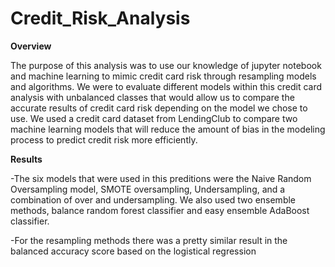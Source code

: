 # Credit_Risk_Analysis

**Overview**

The purpose of this analysis was to use our knowledge of jupyter notebook and machine learning to mimic credit card risk through resampling models and algorithms. We were to evaluate different models within this credit card analysis with unbalanced classes that would allow us to compare the accurate results of credit card risk depending on the model we chose to use. We used a credit card dataset from LendingClub to compare two machine learning models that will reduce the amount of bias in the modeling process to predict credit risk more efficiently. 

**Results**

-The six models that were used in this preditions were the Naive Random Oversampling model, SMOTE oversampling, Undersampling, and a combination of over and undersampling. We also used two ensemble methods, balance random forest classifier and easy ensemble AdaBoost classifier. 

-For the resampling methods there was a pretty similar result in the balanced accuracy score based on the logistical regression 
